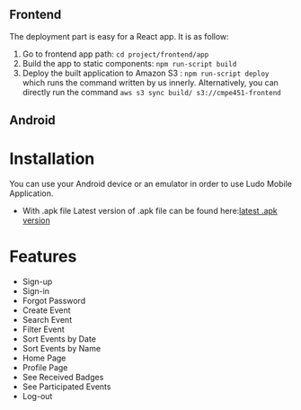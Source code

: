 ## Frontend

The deployment part is easy for a React app. It is as follow:

1. Go to frontend app path:  `cd project/frontend/app`
2. Build the app to static components: `npm run-script build`
3. Deploy the built application to Amazon S3 : `npm run-script deploy` which runs the command written by us innerly. Alternatively, you can directly run the command `aws s3 sync build/ s3://cmpe451-frontend`


## Android

# Installation
You can use your Android device or an emulator in order to use Ludo Mobile Application.

- With .apk file 
Latest version of .apk file can be found here:[latest .apk version](https://github.com/bounswe/2021SpringGroup5/blob/master/project/android/app/build/app/outputs/flutter-apk/app-release.apk)

# Features
* Sign-up
* Sign-in
* Forgot Password
* Create Event
* Search Event
* Filter Event
* Sort Events by Date
* Sort Events by Name
* Home Page
* Profile Page
* See Received Badges
* See Participated Events
* Log-out
